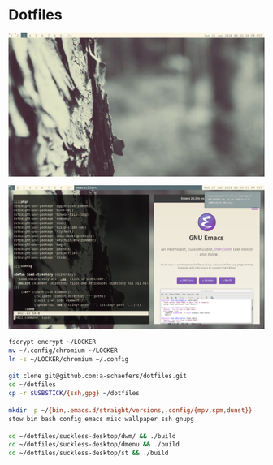 # Dotfiles

![scrot1](screenshots/2020-01-26-203638_1366x768_scrot.png)

![scrot2](screenshots/2020-01-27-032512_1366x768_scrot.png)

```bash
fscrypt encrypt ~/LOCKER
mv ~/.config/chromium ~/LOCKER
ln -s ~/LOCKER/chromium ~/.config

git clone git@github.com:a-schaefers/dotfiles.git
cd ~/dotfiles
cp -r $USBSTICK/{ssh,gpg} ~/dotfiles

mkdir -p ~/{bin,.emacs.d/straight/versions,.config/{mpv,spm,dunst}}
stow bin bash config emacs misc wallpaper ssh gnupg

cd ~/dotfiles/suckless-desktop/dwm/ && ./build
cd ~/dotfiles/suckless-desktop/dmenu && ./build
cd ~/dotfiles/suckless-desktop/st && ./build
```

